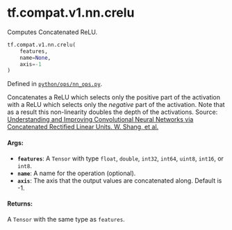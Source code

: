<div itemscope itemtype="http://developers.google.com/ReferenceObject">
<meta itemprop="name" content="tf.compat.v1.nn.crelu" />
<meta itemprop="path" content="Stable" />
</div>

# tf.compat.v1.nn.crelu

Computes Concatenated ReLU.

``` python
tf.compat.v1.nn.crelu(
    features,
    name=None,
    axis=-1
)
```



Defined in [`python/ops/nn_ops.py`](/code/stable/tensorflow/python/ops/nn_ops.py).

<!-- Placeholder for "Used in" -->

Concatenates a ReLU which selects only the positive part of the activation
with a ReLU which selects only the *negative* part of the activation.
Note that as a result this non-linearity doubles the depth of the activations.
Source: [Understanding and Improving Convolutional Neural Networks via
Concatenated Rectified Linear Units. W. Shang, et
al.](https://arxiv.org/abs/1603.05201)

#### Args:


* <b>`features`</b>: A `Tensor` with type `float`, `double`, `int32`, `int64`, `uint8`,
  `int16`, or `int8`.
* <b>`name`</b>: A name for the operation (optional).
* <b>`axis`</b>: The axis that the output values are concatenated along. Default is -1.


#### Returns:

A `Tensor` with the same type as `features`.
